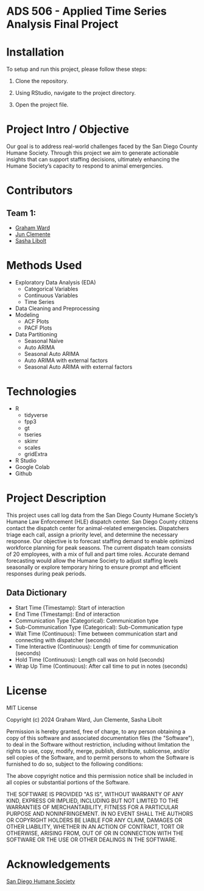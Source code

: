 # ADS 506 - Applied Time Series Analysis Final Project

# Installation

To setup and run this project, please follow these steps:

1.  Clone the repository.

2.  Using RStudio, navigate to the project directory.

3.  Open the project file.

# Project Intro / Objective

Our goal is to address real-world challenges faced by the San Diego County Humane Society. Through this project we aim to generate actionable insights that can support staffing decisions, ultimately enhancing the Humane Society’s capacity to respond to animal emergencies.

# Contributors

## Team 1:

-   [Graham Ward](https://github.com/gw-00)
-   [Jun Clemente](https://github.com/junclemente)
-   [Sasha Libolt](https://github.com/slibolt)

# Methods Used

-   Exploratory Data Analysis (EDA)
    -   Categorical Variables
    -   Continuous Variables
    -   Time Series
-   Data Cleaning and Preprocessing
-   Modeling
    -   ACF Plots
    -   PACF Plots
-   Data Partitioning
    -   Seasonal Naïve
    -   Auto ARIMA
    -   Seasonal Auto ARIMA
    -   Auto ARIMA with external factors
    -   Seasonal Auto ARIMA with external factors

# Technologies

-   R
    -   tidyverse
    -   fpp3
    -   gt
    -   tseries
    -   skimr
    -   scales
    -   gridExtra
-   R Studio
-   Google Colab
-   Github

# Project Description

This project uses call log data from the San Diego County Humane Society’s Humane Law Enforcement (HLE) dispatch center. San Diego County citizens contact the dispatch center for animal-related emergencies. Dispatchers triage each call, assign a priority level, and determine the necessary response. Our objective is to forecast staffing demand to enable optimized workforce planning for peak seasons. The current dispatch team consists of 20 employees, with a mix of full and part time roles. Accurate demand forecasting would allow the Humane Society to adjust staffing levels seasonally or explore temporary hiring to ensure prompt and efficient responses during peak periods.

## Data Dictionary


- Start Time (Timestamp): Start of interaction 
- End Time (Timestamp): End of interaction
- Communication Type (Categorical): Communication type
- Sub-Communication Type (Categorical): Sub-Communication type
- Wait Time (Continuous): Time between communication start and connecting with dispatcher (seconds)
- Time Interactive (Continuous): Length of time for communication (seconds)
- Hold Time (Continuous): Length call was on hold (seconds)
- Wrap Up Time (Continuous): After call time to put in notes (seconds)

# License

MIT License

Copyright (c) 2024 Graham Ward, Jun Clemente, Sasha Libolt

Permission is hereby granted, free of charge, to any person obtaining a copy of this software and associated documentation files (the "Software"), to deal in the Software without restriction, including without limitation the rights to use, copy, modify, merge, publish, distribute, sublicense, and/or sell copies of the Software, and to permit persons to whom the Software is furnished to do so, subject to the following conditions:

The above copyright notice and this permission notice shall be included in all copies or substantial portions of the Software.

THE SOFTWARE IS PROVIDED "AS IS", WITHOUT WARRANTY OF ANY KIND, EXPRESS OR IMPLIED, INCLUDING BUT NOT LIMITED TO THE WARRANTIES OF MERCHANTABILITY, FITNESS FOR A PARTICULAR PURPOSE AND NONINFRINGEMENT. IN NO EVENT SHALL THE AUTHORS OR COPYRIGHT HOLDERS BE LIABLE FOR ANY CLAIM, DAMAGES OR OTHER LIABILITY, WHETHER IN AN ACTION OF CONTRACT, TORT OR OTHERWISE, ARISING FROM, OUT OF OR IN CONNECTION WITH THE SOFTWARE OR THE USE OR OTHER DEALINGS IN THE SOFTWARE.

# Acknowledgements

[San Diego Humane Society](https://www.sdhumane.org/)
